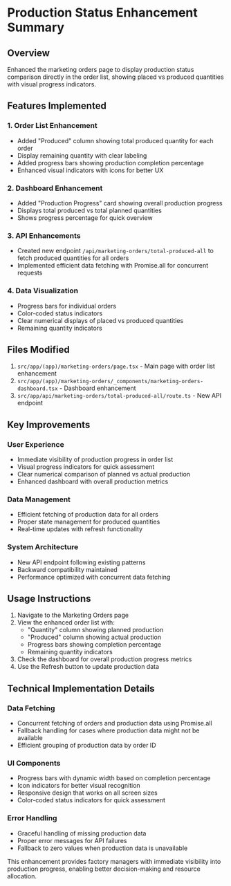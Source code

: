 # Production Status Enhancement Summary

## Overview
Enhanced the marketing orders page to display production status comparison directly in the order list, showing placed vs produced quantities with visual progress indicators.

## Features Implemented

### 1. Order List Enhancement
- Added "Produced" column showing total produced quantity for each order
- Display remaining quantity with clear labeling
- Added progress bars showing production completion percentage
- Enhanced visual indicators with icons for better UX

### 2. Dashboard Enhancement
- Added "Production Progress" card showing overall production progress
- Displays total produced vs total planned quantities
- Shows progress percentage for quick overview

### 3. API Enhancements
- Created new endpoint `/api/marketing-orders/total-produced-all` to fetch produced quantities for all orders
- Implemented efficient data fetching with Promise.all for concurrent requests

### 4. Data Visualization
- Progress bars for individual orders
- Color-coded status indicators
- Clear numerical displays of placed vs produced quantities
- Remaining quantity indicators

## Files Modified

1. `src/app/(app)/marketing-orders/page.tsx` - Main page with order list enhancement
2. `src/app/(app)/marketing-orders/_components/marketing-orders-dashboard.tsx` - Dashboard enhancement
3. `src/app/api/marketing-orders/total-produced-all/route.ts` - New API endpoint

## Key Improvements

### User Experience
- Immediate visibility of production progress in order list
- Visual progress indicators for quick assessment
- Clear numerical comparison of planned vs actual production
- Enhanced dashboard with overall production metrics

### Data Management
- Efficient fetching of production data for all orders
- Proper state management for produced quantities
- Real-time updates with refresh functionality

### System Architecture
- New API endpoint following existing patterns
- Backward compatibility maintained
- Performance optimized with concurrent data fetching

## Usage Instructions

1. Navigate to the Marketing Orders page
2. View the enhanced order list with:
   - "Quantity" column showing planned production
   - "Produced" column showing actual production
   - Progress bars showing completion percentage
   - Remaining quantity indicators
3. Check the dashboard for overall production progress metrics
4. Use the Refresh button to update production data

## Technical Implementation Details

### Data Fetching
- Concurrent fetching of orders and production data using Promise.all
- Fallback handling for cases where production data might not be available
- Efficient grouping of production data by order ID

### UI Components
- Progress bars with dynamic width based on completion percentage
- Icon indicators for better visual recognition
- Responsive design that works on all screen sizes
- Color-coded status indicators for quick assessment

### Error Handling
- Graceful handling of missing production data
- Proper error messages for API failures
- Fallback to zero values when production data is unavailable

This enhancement provides factory managers with immediate visibility into production progress, enabling better decision-making and resource allocation.